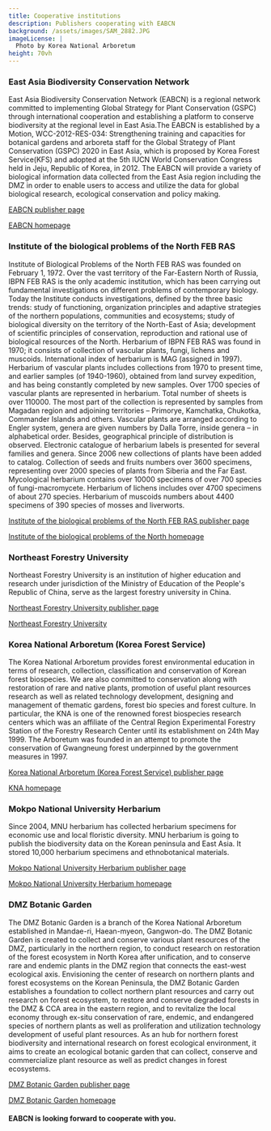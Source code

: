 ```yaml
---
title: Cooperative institutions
description: Publishers cooperating with EABCN
background: /assets/images/SAM_2882.JPG
imageLicense: |
  Photo by Korea National Arboretum
height: 70vh
---
```


### East Asia Biodiversity Conservation Network
East Asia Biodiversity Conservation Network (EABCN) is a regional network committed to implementing Global Strategy for Plant Conservation (GSPC) through international cooperation and establishing a platform to conserve biodiversity at the regional level in East Asia.The EABCN is established by a Motion, WCC-2012-RES-034: Strengthening training and capacities for botanical gardens and arboreta staff for the Global Strategy of Plant Conservation (GSPC) 2020 in East Asia, which is proposed by Korea Forest Service(KFS) and adopted at the 5th IUCN World Conservation Congress held in Jeju, Republic of Korea, in 2012. The EABCN will provide a variety of biological information data collected from the East Asia region including the DMZ in order to enable users to access and utilize the data for global biological research, ecological conservation and policy making.

[EABCN publisher page](https://www.gbif.org/publisher/41c55ed5-f222-4b87-ac27-c1770744de7b)

[EABCN homepage](http://eabcn.net/index.php)


### Institute of the biological problems of the North FEB RAS
Institute of Biological Problems of the North FEB RAS was founded on February 1, 1972. Over the vast territory of the Far-Eastern North of Russia, IBPN FEB RAS is the only academic institution, which has been carrying out fundamental investigations on different problems of contemporary biology. Today the Institute conducts investigations, defined by the three basic trends: study of functioning, organization principles and adaptive strategies of the northern populations, communities and ecosystems; study of biological diversity on the territory of the North-East of Asia; development of scientific principles of conservation, reproduction and rational use of biological resources of the North. Herbarium of IBPN FEB RAS was found in 1970; it consists of collection of vascular plants, fungi, lichens and muscoids. International index of herbarium is MAG (assigned in 1997). Herbarium of vascular plants includes collections from 1970 to present time, and earlier samples (of 1940-1960), obtained from land survey expedition, and has being constantly completed by new samples. Over 1700 species of vascular plants are represented in herbarium. Total number of sheets is over 110000. The most part of the collection is represented by samples from Magadan region and adjoining territories – Primorye, Kamchatka, Chukotka, Commander Islands and others. Vascular plants are arranged according to Engler system, genera are given numbers by Dalla Torre, inside genera – in alphabetical order. Besides, geographical principle of distribution is observed. Electronic catalogue of herbarium labels is presented for several families and genera. Since 2006 new collections of plants have been added to catalog. Collection of seeds and fruits numbers over 3600 specimens, representing over 2000 species of plants from Siberia and the Far East. Mycological herbarium contains over 10000 specimens of over 700 species of fungi-macromycete. Herbarium of lichens includes over 4700 specimens of about 270 species. Herbarium of muscoids numbers about 4400 specimens of 390 species of mosses and liverworts.

[Institute of the biological problems of the North FEB RAS publisher page](https://www.gbif.org/publisher/8eae4f57-6fb4-4504-8f76-a949b8e9e4d4)

[Institute of the biological problems of the North homepage](http://www.ibpn.ru/)

### Northeast Forestry University
Northeast Forestry University is an institution of higher education and research under jurisdiction of the Ministry of Education of the People's Republic of China, serve as the largest forestry university in China.

[Northeast Forestry University publisher page](https://www.gbif.org/publisher/bc8c4295-74ef-4a09-8f6f-e99ee8540772)

[Northeast Forestry University](https://en.nefu.edu.cn/)

### Korea National Arboretum (Korea Forest Service)
The Korea National Arboretum provides forest environmental education in terms of research, collection, classification and conservation of Korean forest biospecies. We are also committed to conservation along with restoration of rare and native plants, promotion of useful plant resources research as well as related technology development, designing and management of thematic gardens, forest bio species and forest culture. In particular, the KNA is one of the renowned forest biospecies research centers which was an affiliate of the Central Region Experimental Forestry Station of the Forestry Research Center until its establishment on 24th May 1999. The Arboretum was founded in an attempt to promote the conservation of Gwangneung forest underpinned by the government measures in 1997.

[Korea National Arboretum (Korea Forest Service) publisher page](https://www.gbif.org/publisher/ce3cfcc0-6d56-11db-a819-b8a03c50a862)

[KNA homepage](http://www.nature.go.kr/main/Main.do)

### Mokpo National University Herbarium
Since 2004, MNU herbarium has collected herbarium specimens for economic use and local floristic diversity. MNU herbarium is going to publish the biodiversity data on the Korean peninsula and East Asia. It stored 10,000 herbarium specimens and ethnobotanical materials.

[Mokpo National University Herbarium publisher page](https://www.gbif.org/publisher/e830d6c0-8a15-4bbe-aa10-88bffb839c58)

[Mokpo National University Herbarium homepage](https://www.mokpo.ac.kr/index.9is)

### DMZ Botanic Garden
The DMZ Botanic Garden is a branch of the Korea National Arboretum established in Mandae-ri, Haean-myeon, Gangwon-do. The DMZ Botanic Garden is created to collect and conserve various plant resources of the DMZ, particularly in the northern region, to conduct research on restoration of the forest ecosystem in North Korea after unification, and to conserve rare and endemic plants in the DMZ region that connects the east-west ecological axis. Envisioning the center of research on northern plants and forest ecosystems on the Korean Peninsula, the DMZ Botanic Garden establishes a foundation to collect northern plant resources and carry out research on forest ecosystem, to restore and conserve degraded forests in the DMZ & CCA area in the eastern region, and to revitalize the local economy through ex-situ conservation of rare, endemic, and endangered species of northern plants as well as proliferation and utilization technology development of useful plant resources. As an hub for northern forest biodiversity and international research on forest ecological environment, it aims to create an ecological botanic garden that can collect, conserve and commercialize plant resource as well as predict changes in forest ecosystems.

[DMZ Botanic Garden publisher page](https://www.gbif.org/publisher/f4a99f5b-a46a-44fe-a34d-b9f6b3294037)

[DMZ Botanic Garden homepage](https://kna.forest.go.kr/kfsweb/kfi/kfs/cms/cmsView.do?cmsId=FC_003316&mn=UKNA_04_07 "in Korean")

#### EABCN is looking forward to cooperate with you.

